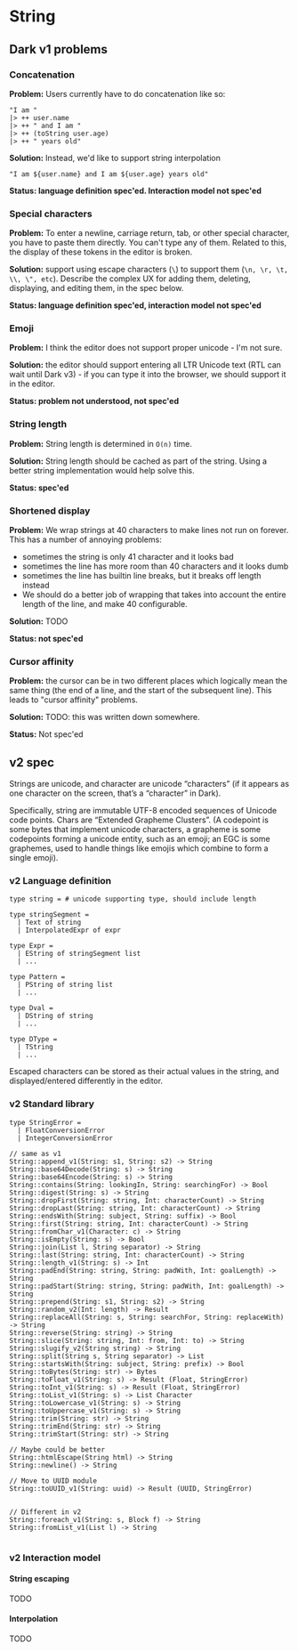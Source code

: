 # String

## Dark v1 problems

### Concatenation

**Problem:** Users currently have to do concatenation like so:

```text
"I am "
|> ++ user.name
|> ++ " and I am "
|> ++ (toString user.age)
|> ++ " years old"
```

**Solution:** Instead, we'd like to support string interpolation

```text
"I am ${user.name} and I am ${user.age} years old"
```

**Status: language definition spec'ed. Interaction model not spec'ed**

### Special characters

**Problem:** To enter a newline, carriage return, tab, or other special character, you have to paste them directly. You can't type any of them. Related to this, the display of these tokens in the editor is broken.

**Solution:** support using escape characters \(`\`\) to support them \(`\n, \r, \t, \\, \", etc`\). Describe the complex UX for adding them, deleting, displaying, and editing them, in the spec below.

**Status: language definition spec'ed, interaction model not spec'ed**

### Emoji

**Problem:** I think the editor does not support proper unicode - I'm not sure.

**Solution:** the editor should support entering all LTR Unicode text \(RTL can wait until Dark v3\) - if you can type it into the browser, we should support it in the editor.

**Status: problem not understood, not spec'ed**

### String length

**Problem:** String length is determined in `O(n)` time.

**Solution:** String length should be cached as part of the string. Using a better string implementation would help solve this.

**Status: spec'ed**

### Shortened display

**Problem:** We wrap strings at 40 characters to make lines not run on forever. This has a number of annoying problems:

* sometimes the string is only 41 character and it looks bad
* sometimes the line has more room than 40 characters and it looks dumb
* sometimes the line has builtin line breaks, but it breaks off length instead
*  We should do a better job of wrapping that takes into account the entire length of the line, and make 40 configurable.

**Solution:**  TODO

**Status: not spec'ed**

### Cursor affinity

**Problem:** the cursor can be in two different places which logically mean the same thing \(the end of a line, and the start of the subsequent line\). This leads to "cursor affinity" problems.

**Solution:** TODO: this was written down somewhere.

**Status:** Not spec'ed

## v2 spec

Strings are unicode, and character are unicode “characters” \(if it appears as one character on the screen, that’s a “character” in Dark\).

Specifically, string are immutable UTF-8 encoded sequences of Unicode code points. Chars are “Extended Grapheme Clusters”. \(A codepoint is some bytes that implement unicode characters, a grapheme is some codepoints forming a unicode entity, such as an emoji; an EGC is some graphemes, used to handle things like emojis which combine to form a single emoji\).

### v2 Language definition

```text
type string = # unicode supporting type, should include length

type stringSegment = 
  | Text of string 
  | InterpolatedExpr of expr

type Expr = 
  | EString of stringSegment list
  | ...

type Pattern = 
  | PString of string list
  | ...

type Dval =
  | DString of string
  | ...
  
type DType = 
  | TString
  | ...
```

Escaped characters can be stored as their actual values in the string, and displayed/entered differently in the editor.

### v2 Standard library

```text
type StringError = 
  | FloatConversionError
  | IntegerConversionError

// same as v1
String::append_v1(String: s1, String: s2) -> String
String::base64Decode(String: s) -> String
String::base64Encode(String: s) -> String
String::contains(String: lookingIn, String: searchingFor) -> Bool
String::digest(String: s) -> String
String::dropFirst(String: string, Int: characterCount) -> String
String::dropLast(String: string, Int: characterCount) -> String
String::endsWith(String: subject, String: suffix) -> Bool
String::first(String: string, Int: characterCount) -> String
String::fromChar_v1(Character: c) -> String
String::isEmpty(String: s) -> Bool
String::join(List l, String separator) -> String
String::last(String: string, Int: characterCount) -> String
String::length_v1(String: s) -> Int
String::padEnd(String: string, String: padWith, Int: goalLength) -> String
String::padStart(String: string, String: padWith, Int: goalLength) -> String
String::prepend(String: s1, String: s2) -> String
String::random_v2(Int: length) -> Result
String::replaceAll(String: s, String: searchFor, String: replaceWith) -> String
String::reverse(String: string) -> String
String::slice(String: string, Int: from, Int: to) -> String
String::slugify_v2(String string) -> String
String::split(String s, String separator) -> List
String::startsWith(String: subject, String: prefix) -> Bool
String::toBytes(String: str) -> Bytes
String::toFloat_v1(String: s) -> Result (Float, StringError)
String::toInt_v1(String: s) -> Result (Float, StringError)
String::toList_v1(String: s) -> List Character
String::toLowercase_v1(String: s) -> String
String::toUppercase_v1(String: s) -> String
String::trim(String: str) -> String
String::trimEnd(String: str) -> String
String::trimStart(String: str) -> String

// Maybe could be better
String::htmlEscape(String html) -> String
String::newline() -> String

// Move to UUID module
String::toUUID_v1(String: uuid) -> Result (UUID, StringError)


// Different in v2
String::foreach_v1(String: s, Block f) -> String
String::fromList_v1(List l) -> String


```

### v2 Interaction model

#### String escaping

TODO

#### Interpolation

TODO





